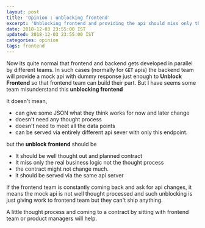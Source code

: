 ```yaml
---
layout: post
title: 'Opinion : unblocking frontend'
excerpt: 'Unblocking frontend and providing the api should miss only the business logic not the thought process and contract'
date: 2018-12-03 23:55:00 IST
updated: 2018-12-03 23:55:00 IST
categories: opinion
tags: frontend
---
```


Now its quite normal that frontend and backend gets developed in parallel by different teams. In such cases (normally for `GET` apis) the backend team will provide a mock
api with dummy response just enough to **Unblock Frontend** so that frontend team can build their part. But I have seems some team misunderstand this **unblocking frontend**

It doesn't mean,

* can give some JSON what they think works for now and later change
* doesn't need any thought process
* doesn't need to meet all the data points
* can be served via entirely different api sever with only this endpoint.

but the **unblock frontend** should be

* It should be well thought out and planned contract
* It miss only the real business logic not the thought process
* the contract might not change much.
* it should be served via the same api server 

If the frontend team is constantly coming back and ask for api changes, it means the mock api is not well thought processed and such 
unblocking is just giving work to frontend team but they can't ship anything.

A little thought process and coming to a contract by sitting with frontend team or product managers will help.
